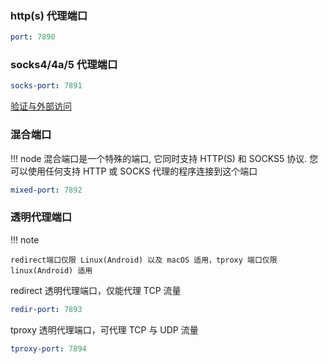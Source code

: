 ### http(s) 代理端口

```yaml
port: 7890
```

### socks4/4a/5 代理端口

```yaml
socks-port: 7891
```

[验证与外部访问](../general.md/#允许局域网)

### 混合端口

!!! node
    混合端口是一个特殊的端口, 它同时支持 HTTP(S) 和 SOCKS5 协议. 您可以使用任何支持 HTTP 或 SOCKS 代理的程序连接到这个端口

```yaml
mixed-port: 7892
```

### 透明代理端口

!!! note

    redirect端口仅限 Linux(Android) 以及 macOS 适用，tproxy 端口仅限 linux(Android) 适用

redirect 透明代理端口，仅能代理 TCP 流量

```yaml
redir-port: 7893
```

tproxy 透明代理端口，可代理 TCP 与 UDP 流量

```yaml
tproxy-port: 7894
```
